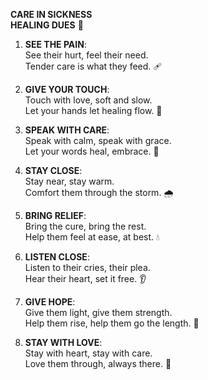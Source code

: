 **CARE IN SICKNESS**  
**HEALING DUES** 💊  

1. **SEE THE PAIN**:  
   See their hurt, feel their need.  
   Tender care is what they feed. 🩹  

2. **GIVE YOUR TOUCH**:  
   Touch with love, soft and slow.  
   Let your hands let healing flow. 🤲  

3. **SPEAK WITH CARE**:  
   Speak with calm, speak with grace.  
   Let your words heal, embrace. 💬  

4. **STAY CLOSE**:  
   Stay near, stay warm.  
   Comfort them through the storm. 🌧️  

5. **BRING RELIEF**:  
   Bring the cure, bring the rest.  
   Help them feel at ease, at best. 💧  

6. **LISTEN CLOSE**:  
   Listen to their cries, their plea.  
   Hear their heart, set it free. 👂  

7. **GIVE HOPE**:  
   Give them light, give them strength.  
   Help them rise, help them go the length. 🌅  

8. **STAY WITH LOVE**:  
   Stay with heart, stay with care.  
   Love them through, always there. 💖 
